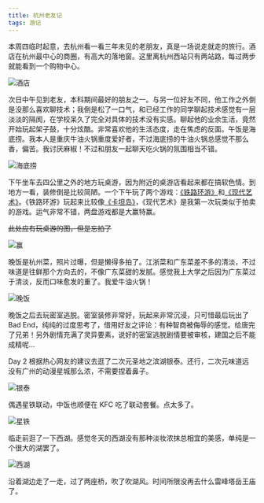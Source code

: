 ```yaml
---
title: 杭州老友记
tags: 游记
---
```


本周四临时起意，去杭州看一看三年未见的老朋友，真是一场说走就走的旅行。酒店在杭州最中心的商圈，有高大的落地窗。这里离杭州西站只有两站路，每过两步就能看到一个购物中心。

![酒店](https://Mizuno-Ai.wu-kan.cn/assets/image/2025/01/19/1.webp)

次日中午见到老友，本科期间最好的朋友之一。与另一位好友不同，他工作之外倒是没那么喜欢聊技术；我倒是松了一口气，和已经工作的同学聊起技术感觉有一层淡淡的隔阂，在学校呆久了完全对具体的技术没有实感。聊起他的业余生活，竟然开始玩起架子鼓，十分炫酷。非常喜欢他的生活态度，走在焦虑的反面。午饭是海底捞。我本人是重庆牛油火锅重度爱好者，不过海底捞的牛油火锅总感觉不那么香，偏苦。我讨厌麻椒！不过和朋友一起聊天吃火锅的氛围相当不错。

![海底捞](https://Mizuno-Ai.wu-kan.cn/assets/image/2025/01/19/2.webp)

下午坐车去四公里之外的地方玩桌游，因为附近的桌游店看起来都在搞软色情。到地方一看，装修倒是比较简陋。一个下午玩了两个游戏：[《铁路环游》](https://baike.baidu.com/item/%E8%BD%A6%E7%A5%A8%E4%B9%8B%E6%97%85)和[《现代艺术》](https://baike.baidu.com/item/%E7%8E%B0%E4%BB%A3%E8%89%BA%E6%9C%AF/4633161)。《铁路环游》玩起来比较像[《卡坦岛》](https://baike.baidu.com/item/%E5%8D%A1%E5%9D%A6%E5%B2%9B/3203413)，《现代艺术》是我第一次玩类似于拍卖的游戏。运气非常不错，两盘游戏都是大赢特赢。

~~此处应有玩桌游的图，但是忘拍了~~

![赢](https://Mizuno-Ai.wu-kan.cn/assets/image/2025/01/19/7.webp)

晚饭是杭州菜，照片过曝，但是懒得多拍了。江浙菜和广东菜差不多的清淡，不过味道是往鲜那个方向去的，不像广东菜甜的发腻。感觉我上大学之后因为广东菜过于清淡，反而口味愈发的重了。我爱牛油火锅！

![晚饭](https://Mizuno-Ai.wu-kan.cn/assets/image/2025/01/19/3.webp)

晚饭之后去玩密室逃脱。密室装修非常好，玩起来非常沉浸，只可惜最后玩出了 Bad End，纯纯的过度思考了，借用好友之评论：有种智商被侮辱的感觉。给唐完了兄弟！另外剧情充满了灵异要素，说好的密室逃脱剧情要被审核，建国之后不能成精呢…

Day 2 根据热心网友的建议去逛了二次元圣地之滨湖银泰。还行，二次元味道远没有广州的动漫星城那么浓，不需要捏着鼻子。

![银泰](https://Mizuno-Ai.wu-kan.cn/assets/image/2025/01/19/4.webp)

偶遇星铁联动，中饭也顺便在 KFC 吃了联动套餐。点太多了。

![星铁](https://Mizuno-Ai.wu-kan.cn/assets/image/2025/01/19/5.webp)

临走前逛了一下西湖。感觉冬天的西湖没有那种淡妆浓抹总相宜的美感，单纯是一个很大的湖罢了。

![西湖](https://Mizuno-Ai.wu-kan.cn/assets/image/2025/01/19/6.webp)

沿着湖边走了一走，过了两座桥，吹了吹湖风。时间所限没再去什么雷峰塔岳王庙了。
